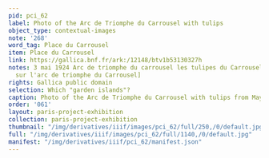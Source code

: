 ```yaml
---
pid: pci_62
label: Photo of the Arc de Triomphe du Carrousel with tulips
object_type: contextual-images
note: '268'
word_tag: Place du Carrousel
item: Place du Carrousel
link: https://gallica.bnf.fr/ark:/12148/btv1b53130327h
notes: 3 mai 1924 Arc de triomphe du carrousel les tulipes du Carrousel [avec vue
  sur l'arc de triomphe du Carrousel]
rights: Gallica public domain
selection: Which "garden islands"?
caption: Photo of the Arc de Triomphe du Carrousel with tulips from May 3, 1924
order: '061'
layout: paris-project-exhibition
collection: paris-project-exhibition
thumbnail: "/img/derivatives/iiif/images/pci_62/full/250,/0/default.jpg"
full: "/img/derivatives/iiif/images/pci_62/full/1140,/0/default.jpg"
manifest: "/img/derivatives/iiif/pci_62/manifest.json"
---
```

